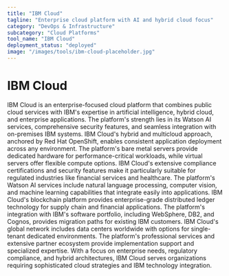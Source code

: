 ```yaml
---
title: "IBM Cloud"
tagline: "Enterprise cloud platform with AI and hybrid cloud focus"
category: "DevOps & Infrastructure"
subcategory: "Cloud Platforms"
tool_name: "IBM Cloud"
deployment_status: "deployed"
image: "/images/tools/ibm-cloud-placeholder.jpg"
---
```


# IBM Cloud

IBM Cloud is an enterprise-focused cloud platform that combines public cloud services with IBM's expertise in artificial intelligence, hybrid cloud, and enterprise applications. The platform's strength lies in its Watson AI services, comprehensive security features, and seamless integration with on-premises IBM systems. IBM Cloud's hybrid and multicloud approach, anchored by Red Hat OpenShift, enables consistent application deployment across any environment. The platform's bare metal servers provide dedicated hardware for performance-critical workloads, while virtual servers offer flexible compute options. IBM Cloud's extensive compliance certifications and security features make it particularly suitable for regulated industries like financial services and healthcare. The platform's Watson AI services include natural language processing, computer vision, and machine learning capabilities that integrate easily into applications. IBM Cloud's blockchain platform provides enterprise-grade distributed ledger technology for supply chain and financial applications. The platform's integration with IBM's software portfolio, including WebSphere, DB2, and Cognos, provides migration paths for existing IBM customers. IBM Cloud's global network includes data centers worldwide with options for single-tenant dedicated environments. The platform's professional services and extensive partner ecosystem provide implementation support and specialized expertise. With a focus on enterprise needs, regulatory compliance, and hybrid architectures, IBM Cloud serves organizations requiring sophisticated cloud strategies and IBM technology integration.
